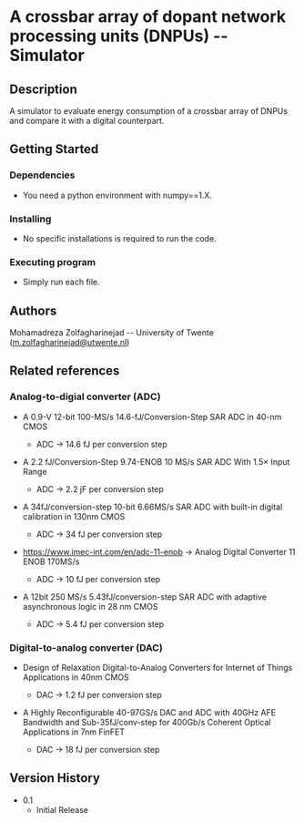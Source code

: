 # A crossbar array of dopant network processing units (DNPUs) -- Simulator

<!-- Simple overview of use/purpose. -->

## Description

A simulator to evaluate energy consumption of a crossbar array of DNPUs and compare it with a digital counterpart.

## Getting Started

### Dependencies

* You need a python environment with numpy==1.X.

<!-- ### Important note -->

<!-- * In order to reproduce the results, you need dataset(s). Please feel free to write to me if you are intrested to have access to the data that we used. -->

### Installing

* No specific installations is required to run the code.

### Executing program

* Simply run each file.

<!-- ## Help -->


## Authors

Mohamadreza Zolfagharinejad -- University of Twente
(m.zolfagharinejad@utwente.nl)

## Related references
### Analog-to-digial converter (ADC)
* A 0.9-V 12-bit 100-MS/s 14.6-fJ/Conversion-Step SAR ADC in 40-nm CMOS
    * ADC -> 14.6 fJ per conversion step

* A 2.2 fJ/Conversion-Step 9.74-ENOB 10 MS/s SAR ADC With 1.5× Input Range
    * ADC -> 2.2 jF per conversion step

* A 34fJ/conversion-step 10-bit 6.66MS/s SAR ADC with built-in digital calibration in 130nm CMOS  
    * ADC -> 34 fJ per conversion step

* https://www.imec-int.com/en/adc-11-enob -> Analog Digital Converter 11 ENOB 170MS/s  
    * ADC -> 10 fJ per conversion step

* A 12bit 250 MS/s 5.43fJ/conversion-step SAR ADC with adaptive asynchronous logic in 28 nm CMOS  
    * ADC -> 5.4 fJ per conversion step


### Digital-to-analog converter (DAC)
* Design of Relaxation Digital-to-Analog Converters for Internet of Things Applications in 40nm CMOS  
    * DAC -> 1.2 fJ per conversion step

* A Highly Reconfigurable 40-97GS/s DAC and ADC with 40GHz AFE Bandwidth and Sub-35fJ/conv-step for 400Gb/s Coherent Optical Applications in 7nm FinFET  
    * DAC -> 18 fJ per conversion step


## Version History

* 0.1
    * Initial Release

<!-- ## License -->

<!-- This project is licensed under the [NAME HERE] License - see the LICENSE.md file for details -->

<!-- ## Acknowledgments

Inspiration, code snippets, etc.
* [awesome-readme](https://github.com/matiassingers/awesome-readme)
* [PurpleBooth](https://gist.github.com/PurpleBooth/109311bb0361f32d87a2)
* [dbader](https://github.com/dbader/readme-template)
* [zenorocha](https://gist.github.com/zenorocha/4526327)
* [fvcproductions](https://gist.github.com/fvcproductions/1bfc2d4aecb01a834b46) -->